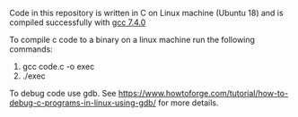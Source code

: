 Code in this repository is written in C on Linux machine (Ubuntu 18) and is compiled successfully with [gcc 7.4.0](https://gcc.gnu.org/onlinedocs/7.4.0/)

To compile c code to a binary on a linux machine run the following commands:

1. gcc code.c -o exec
2. ./exec

To debug code use gdb. See https://www.howtoforge.com/tutorial/how-to-debug-c-programs-in-linux-using-gdb/ for more details.
